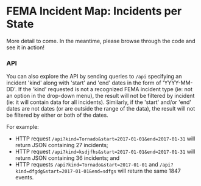 # FEMA Incident Map: Incidents per State

More detail to come. In the meantime, please browse through the code and see it in action! 

### API
You can also explore the API by sending queries to `/api` specifying an incident 'kind' along with 'start' and 'end' dates in the form of 'YYYY-MM-DD'. If the 'kind' requested is not a recognized FEMA incident type (ie: not an option in the drop-down menu), the result will not be filtered by incident (ie: it will contain data for all incidents). Similarly, if the 'start' and/or 'end' dates are not dates (or are outside the range of the data), the result will not be filtered by either or both of the dates.

For example:
  * HTTP request `/api?kind=Tornado&start=2017-01-01&end=2017-01-31` will return JSON containing 27 incidents;
  * HTTP request `/api?kind=ksdjfhs&start=2017-01-01&end=2017-01-31` will return JSON containing 36 incidents; and
  * HTTP requests `/api?kind=Tornado&start=2017-01-01` and `/api?kind=dfgdg&start=2017-01-01&end=sdfgs` will return the same 1847 events.
